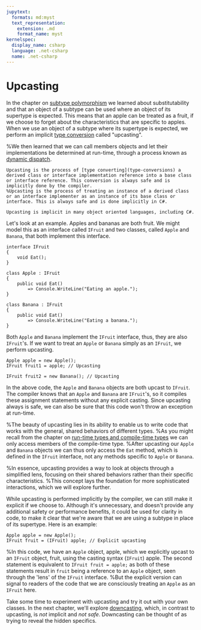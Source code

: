```yaml
---
jupytext:
  formats: md:myst
  text_representation:
    extension: .md
    format_name: myst
kernelspec:
  display_name: csharp
  language: .net-csharp
  name: .net-csharp
---
```


# Upcasting

In the chapter on [subtype polymorphism](subtype-polymorphism) we learned about substitutability and that an object of a subtype can be used where an object of its supertype is expected.
This means that an apple can be treated as a fruit, if we choose to forget about the characteristics that are specific to apples.
When we use an object of a subtype where its supertype is expected, we perform an implicit [type conversion](type-conversions) called "upcasting".

%We then learned that we can call members objects and let their implementations be determined at run-time, through a process known as [dynamic dispatch](dynamic-dispatch).

```{admonition} Key point
Upcasting is the process of [type converting](type-conversions) a derived class or interface implementation reference into a base class or interface reference. This conversion is always safe and is implicitly done by the compiler.
%Upcasting is the process of treating an instance of a derived class or an interface implementer as an instance of its base class or interface. This is always safe and is done implicitly in C#.
```

```{note}
Upcasting is implicit in many object oriented languages, including C#.
```

Let's look at an example.
Apples and bananas are both fruit.
We might model this as an interface called `IFruit` and two classes, called `Apple` and `Banana`, that both implement this interface.

```{code-cell}
interface IFruit
{
    void Eat();
}
```

```{code-cell}
class Apple : IFruit
{
    public void Eat()
        => Console.WriteLine("Eating an apple.");
}
```

```{code-cell}
class Banana : IFruit
{
    public void Eat()
        => Console.WriteLine("Eating a banana.");
}
```

Both `Apple` and `Banana` implement the `IFruit` interface, thus, they are also `IFruit`'s. If we want to treat an `Apple` or `Banana` simply as an `IFruit`, we perform upcasting.

```{code-cell}
Apple apple = new Apple();
IFruit fruit1 = apple; // Upcasting

IFruit fruit2 = new Banana(); // Upcasting
```

In the above code, the `Apple` and `Banana` objects are both upcast to `IFruit`. The compiler knows that an `Apple` and `Banana` are `IFruit`'s, so it compiles these assignment statements without any explicit casting.
Since upcasting always is safe, we can also be sure that this code won't throw an exception at run-time.

%The beauty of upcasting lies in its ability to enable us to write code that works with the general, shared behaviors of different types.
%As you might recall from the chapter on [run-time types and compile-time types](run-time-type-vs-compile-time-type) we can only access members of the compile-time type.
%After upcasting our `Apple` and `Banana` objects we can thus only access the `Eat` method, which is defined in the `IFruit` interface, not any methods specific to `Apple` or `Banana`.

%In essence, upcasting provides a way to look at objects through a simplified lens, focusing on their shared behaviors rather than their specific characteristics.
%This concept lays the foundation for more sophisticated interactions, which we will explore further.

While upcasting is performed implicitly by the compiler, we can still make it explicit if we choose to. Although it's unnecessary, and doesn't provide any additional safety or performance benefits, it could be used for clarity in code, to make it clear that we're aware that we are using a subtype in place of its supertype. Here is an example:

```{code-cell}
Apple apple = new Apple();
IFruit fruit = (IFruit) apple; // Explicit upcasting
```

%In this code, we have an `Apple` object, apple, which we explicitly upcast to an `IFruit` object, fruit, using the casting syntax (`IFruit`) apple.
The second statement is equivalent to `IFruit fruit = apple;` as both of these statements result in `fruit` being a reference to an `Apple` object, seen through the 'lens' of the `IFruit` interface.
%But the explicit version can signal to readers of the code that we are consciously treating an `Apple` as an `IFruit` here.

Take some time to experiment with upcasting and try it out with your own classes.
In the next chapter, we'll explore [downcasting](downcasting), which, in contrast to upcasting, is *not* implicit and *not safe*. Downcasting can be thought of as trying to reveal the hidden specifics.

